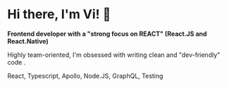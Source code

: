 ### 
<h1>Hi there, I'm Vi! 👋</h1>

<strong/>Frontend developer with a "strong focus on REACT" (React.JS and React.Native)</strong>

Highly team-oriented, I'm obsessed with writing clean and "dev-friendly" code .

React, Typescript, Apollo, Node.JS, GraphQL, Testing


<!--
**vihong/vihong** is a ✨ _special_ ✨ repository because its `README.md` (this file) appears on your GitHub profile.

Here are some ideas to get you started:

- 🔭 I’m currently working on ...
- 🌱 I’m currently learning ...
- 👯 I’m looking to collaborate on ...
- 🤔 I’m looking for help with ...
- 💬 Ask me about ...
- 📫 How to reach me: ...
- 😄 Pronouns: ...
- ⚡ Fun fact: ...
-->
